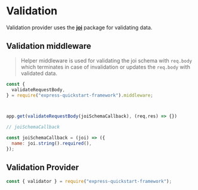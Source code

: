 # Validation

Validation provider uses the **[joi](https://www.npmjs.com/package/joi)** package for validating data.

## Validation middleware

> Helper middleware is used for validating the joi schema with `req.body` which terminates in case of invalidation or updates the `req.body` with validated data.

```javascript
const {
  validateRequestBody,
} = require("express-quickstart-framework").middleware;



app.get(validateRequestBody(joiSchemaCallback), (req,res) => {})

// joiSchemaCallback 

const joiSchemaCallback = (joi) => ({
  name: joi.string().required(),
});

```

## Validation Provider

```javascript
const { validator } = require("express-quickstart-framework");
```